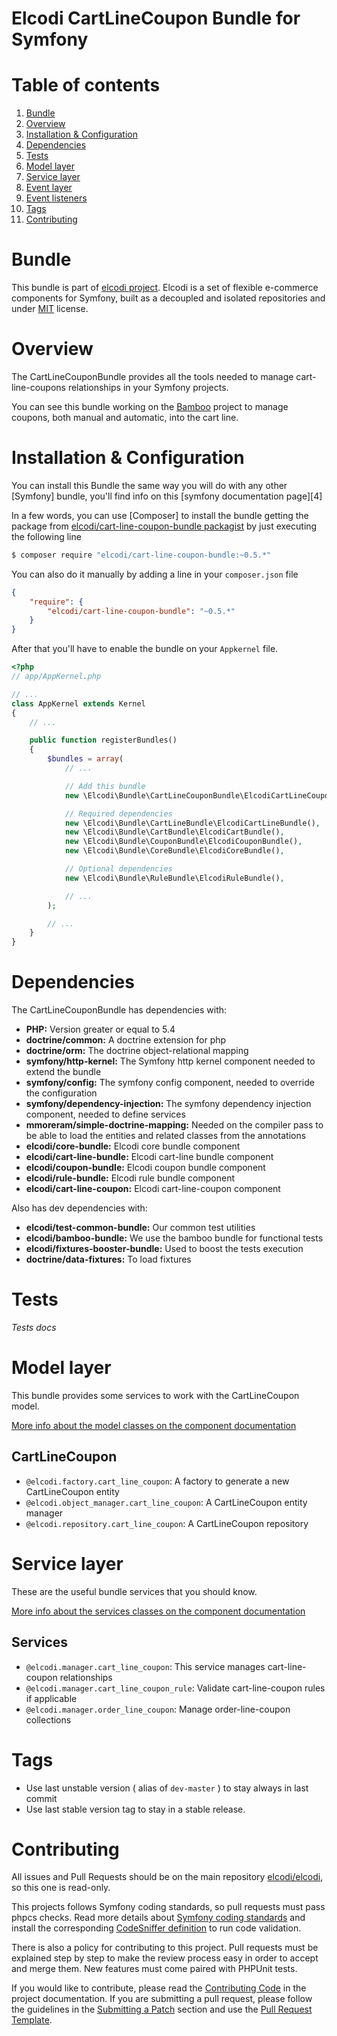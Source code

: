 Elcodi CartLineCoupon Bundle for Symfony
=====================================

# Table of contents

1. [Bundle](#bundle)
1. [Overview](#overview)
1. [Installation & Configuration](#installation-configuration)
1. [Dependencies](#dependencies)
1. [Tests](#tests)
1. [Model layer](#model-layer)
1. [Service layer](#service-layer)
1. [Event layer](#event-layer)
1. [Event listeners](#event-listeners)
1. [Tags](#tags)
1. [Contributing](#contributing)

# Bundle

This bundle is part of [elcodi project](https://github.com/elcodi).
Elcodi is a set of flexible e-commerce components for Symfony, built as a
decoupled and isolated repositories and under
[MIT](http://opensource.org/licenses/MIT) license.

# Overview

The CartLineCouponBundle provides all the tools needed to manage cart-line-coupons relationships
in your Symfony projects.

You can see this bundle working on the [Bamboo] project to manage coupons, both
manual and automatic, into the cart line.

# Installation & Configuration

You can install this Bundle the same way you will do with any other [Symfony]
bundle, you'll find info on this [symfony documentation page][4]

In a few words, you can use [Composer] to install the bundle getting the package
from
[elcodi/cart-line-coupon-bundle packagist](https://packagist.org/packages/elcodi/cart-line-coupon-bundle)
by just executing the following line

``` bash
$ composer require "elcodi/cart-line-coupon-bundle:~0.5.*"
```

You can also do it manually by adding a line in your `composer.json` file

``` json
{
    "require": {
        "elcodi/cart-line-coupon-bundle": "~0.5.*"
    }
}

```

After that you'll have to enable the bundle on your `Appkernel` file.

``` php
<?php
// app/AppKernel.php

// ...
class AppKernel extends Kernel
{
    // ...

    public function registerBundles()
    {
        $bundles = array(
            // ...

            // Add this bundle
            new \Elcodi\Bundle\CartLineCouponBundle\ElcodiCartLineCouponBundle(),

            // Required dependencies
            new \Elcodi\Bundle\CartLineBundle\ElcodiCartLineBundle(),
            new \Elcodi\Bundle\CartBundle\ElcodiCartBundle(),
            new \Elcodi\Bundle\CouponBundle\ElcodiCouponBundle(),
            new \Elcodi\Bundle\CoreBundle\ElcodiCoreBundle(),

            // Optional dependencies
            new \Elcodi\Bundle\RuleBundle\ElcodiRuleBundle(),

            // ...
        );

        // ...
    }
}
```



# Dependencies

The CartLineCouponBundle has dependencies with:
- **PHP:** Version greater or equal to 5.4
- **doctrine/common:** A doctrine extension for php
- **doctrine/orm:** The doctrine object-relational mapping
- **symfony/http-kernel:** The Symfony http kernel component needed to extend
the bundle
- **symfony/config:** The symfony config component, needed to override the
configuration
- **symfony/dependency-injection:** The symfony dependency injection component,
needed to define services
- **mmoreram/simple-doctrine-mapping:** Needed on the compiler pass to be able
to load the entities and related classes from the annotations
- **elcodi/core-bundle:** Elcodi core bundle component
- **elcodi/cart-line-bundle:** Elcodi cart-line bundle component
- **elcodi/coupon-bundle:** Elcodi coupon bundle component
- **elcodi/rule-bundle:** Elcodi rule bundle component
- **elcodi/cart-line-coupon:** Elcodi cart-line-coupon component

Also has dev dependencies with:
- **elcodi/test-common-bundle:** Our common test utilities
- **elcodi/bamboo-bundle:** We use the bamboo bundle for functional tests
- **elcodi/fixtures-booster-bundle:** Used to boost the tests execution
- **doctrine/data-fixtures:** To load fixtures

# Tests

*Tests docs*

# Model layer

This bundle provides some services to work with the CartLineCoupon model.

[More info about the model classes on the component documentation](https://github.com/elcodi/CartLineCoupon/blob/master/README.md#model-layer)

## CartLineCoupon

- `@elcodi.factory.cart_line_coupon`: A factory to generate a new CartLineCoupon entity
- `@elcodi.object_manager.cart_line_coupon`: A CartLineCoupon entity manager
- `@elcodi.repository.cart_line_coupon`: A CartLineCoupon repository

# Service layer

These are the useful bundle services that you should know.

[More info about the services classes on the component documentation](https://github.com/elcodi/CartLineCoupon/blob/master/README.md#service-layer)

## Services
- `@elcodi.manager.cart_line_coupon`: This service manages cart-line-coupon relationships
- `@elcodi.manager.cart_line_coupon_rule`: Validate cart-line-coupon rules if applicable
- `@elcodi.manager.order_line_coupon`: Manage order-line-coupon collections

# Tags

* Use last unstable version ( alias of `dev-master` ) to stay always in last commit
* Use last stable version tag to stay in a stable release.

# Contributing

All issues and Pull Requests should be on the main repository
[elcodi/elcodi](https://github.com/elcodi/elcodi), so this one is read-only.

This projects follows Symfony coding standards, so pull requests must pass phpcs
checks. Read more details about
[Symfony coding standards](http://symfony.com/doc/current/contributing/code/standards.html)
and install the corresponding [CodeSniffer definition](https://github.com/escapestudios/Symfony2-coding-standard)
to run code validation.

There is also a policy for contributing to this project. Pull requests must
be explained step by step to make the review process easy in order to
accept and merge them. New features must come paired with PHPUnit tests.

If you would like to contribute, please read the [Contributing Code][1] in the project
documentation. If you are submitting a pull request, please follow the guidelines
in the [Submitting a Patch][2] section and use the [Pull Request Template][3].

[1]: http://symfony.com/doc/current/contributing/code/index.html
[2]: http://symfony.com/doc/current/contributing/code/patches.html#check-list
[3]: http://symfony.com/doc/current/contributing/code/patches.html#make-a-pull-request
[Bamboo]: https://github.com/elcodi/bamboo
